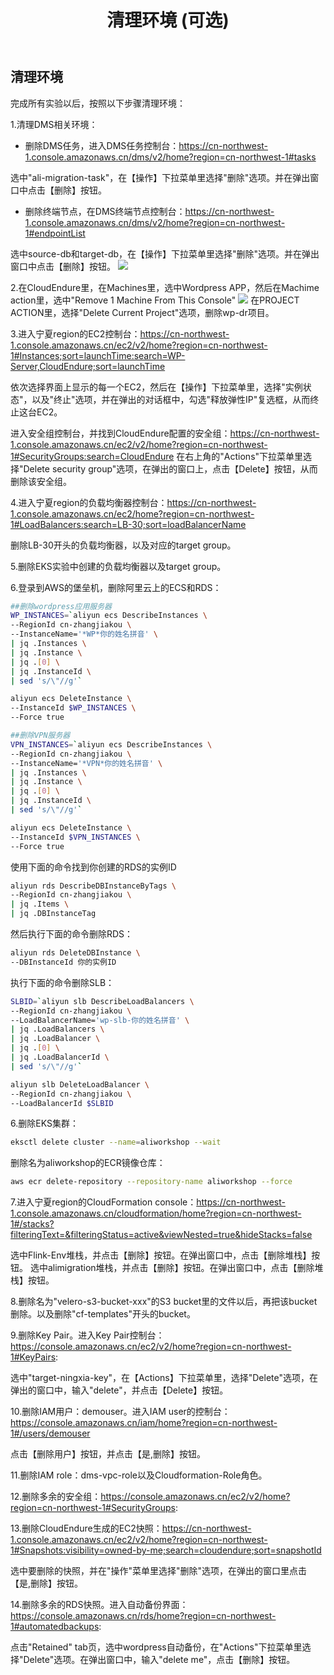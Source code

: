 ﻿---
title: "清理环境 (可选)"
chapter: false
weight: 130
---

## 清理环境

完成所有实验以后，按照以下步骤清理环境：

1.清理DMS相关环境：

* 删除DMS任务，进入DMS任务控制台：https://cn-northwest-1.console.amazonaws.cn/dms/v2/home?region=cn-northwest-1#tasks

选中"ali-migration-task"，在【操作】下拉菜单里选择"删除"选项。并在弹出窗口中点击【删除】按钮。

* 删除终端节点，在DMS终端节点控制台：https://cn-northwest-1.console.amazonaws.cn/dms/v2/home?region=cn-northwest-1#endpointList

选中source-db和target-db，在【操作】下拉菜单里选择"删除"选项。并在弹出窗口中点击【删除】按钮。
![](/images/CleanUp/deleteEndpoints.png)

2.在CloudEndure里，在Machines里，选中Wordpress APP，然后在Machime action里，选中"Remove 1 Machine From This Console"
![](/images/CleanUp/removeMachineFromCE.png)
在PROJECT ACTION里，选择"Delete Current Project"选项，删除wp-dr项目。

3.进入宁夏region的EC2控制台：https://cn-northwest-1.console.amazonaws.cn/ec2/v2/home?region=cn-northwest-1#Instances;sort=launchTime:search=WP-Server,CloudEndure;sort=launchTime

依次选择界面上显示的每一个EC2，然后在【操作】下拉菜单里，选择"实例状态"，以及"终止"选项，并在弹出的对话框中，勾选"释放弹性IP"复选框，从而终止这台EC2。

进入安全组控制台，并找到CloudEndure配置的安全组：https://cn-northwest-1.console.amazonaws.cn/ec2/v2/home?region=cn-northwest-1#SecurityGroups:search=CloudEndure
在右上角的"Actions"下拉菜单里选择"Delete security group"选项，在弹出的窗口上，点击【Delete】按钮，从而删除该安全组。

4.进入宁夏region的负载均衡器控制台：https://cn-northwest-1.console.amazonaws.cn/ec2/home?region=cn-northwest-1#LoadBalancers:search=LB-30;sort=loadBalancerName

删除LB-30开头的负载均衡器，以及对应的target group。

5.删除EKS实验中创建的负载均衡器以及target group。

6.登录到AWS的堡垒机，删除阿里云上的ECS和RDS：
```bash
##删除wordpress应用服务器
WP_INSTANCES=`aliyun ecs DescribeInstances \
--RegionId cn-zhangjiakou \
--InstanceName='*WP*你的姓名拼音' \
| jq .Instances \
| jq .Instance \
| jq .[0] \
| jq .InstanceId \
| sed 's/\"//g'`

aliyun ecs DeleteInstance \
--InstanceId $WP_INSTANCES \
--Force true

##删除VPN服务器
VPN_INSTANCES=`aliyun ecs DescribeInstances \
--RegionId cn-zhangjiakou \
--InstanceName='*VPN*你的姓名拼音' \
| jq .Instances \
| jq .Instance \
| jq .[0] \
| jq .InstanceId \
| sed 's/\"//g'`

aliyun ecs DeleteInstance \
--InstanceId $VPN_INSTANCES \
--Force true
```

使用下面的命令找到你创建的RDS的实例ID
```bash
aliyun rds DescribeDBInstanceByTags \
--RegionId cn-zhangjiakou \
| jq .Items \
| jq .DBInstanceTag
```

然后执行下面的命令删除RDS：
```bash
aliyun rds DeleteDBInstance \
--DBInstanceId 你的实例ID
```
执行下面的命令删除SLB：
```bash
SLBID=`aliyun slb DescribeLoadBalancers \
--RegionId cn-zhangjiakou \
--LoadBalancerName='wp-slb-你的姓名拼音' \
| jq .LoadBalancers \
| jq .LoadBalancer \
| jq .[0] \
| jq .LoadBalancerId \
| sed 's/\"//g'`

aliyun slb DeleteLoadBalancer \
--RegionId cn-zhangjiakou \
--LoadBalancerId $SLBID
```

6.删除EKS集群：
```bash
eksctl delete cluster --name=aliworkshop --wait
```

删除名为aliworkshop的ECR镜像仓库：
```bash
aws ecr delete-repository --repository-name aliworkshop --force
```

7.进入宁夏region的CloudFormation console：https://cn-northwest-1.console.amazonaws.cn/cloudformation/home?region=cn-northwest-1#/stacks?filteringText=&filteringStatus=active&viewNested=true&hideStacks=false

选中Flink-Env堆栈，并点击【删除】按钮。在弹出窗口中，点击【删除堆栈】按钮。
选中alimigration堆栈，并点击【删除】按钮。在弹出窗口中，点击【删除堆栈】按钮。

8.删除名为"velero-s3-bucket-xxx"的S3 bucket里的文件以后，再把该bucket删除。以及删除"cf-templates"开头的bucket。

9.删除Key Pair。进入Key Pair控制台：https://console.amazonaws.cn/ec2/v2/home?region=cn-northwest-1#KeyPairs:

选中"target-ningxia-key"，在【Actions】下拉菜单里，选择"Delete"选项，在弹出的窗口中，输入"delete"，并点击【Delete】按钮。

10.删除IAM用户：demouser。进入IAM user的控制台：https://console.amazonaws.cn/iam/home?region=cn-northwest-1#/users/demouser

点击【删除用户】按钮，并点击【是,删除】按钮。

11.删除IAM role：dms-vpc-role以及Cloudformation-Role角色。

12.删除多余的安全组：https://console.amazonaws.cn/ec2/v2/home?region=cn-northwest-1#SecurityGroups:

13.删除CloudEndure生成的EC2快照：https://cn-northwest-1.console.amazonaws.cn/ec2/v2/home?region=cn-northwest-1#Snapshots:visibility=owned-by-me;search=cloudendure;sort=snapshotId

选中要删除的快照，并在"操作"菜单里选择"删除"选项，在弹出的窗口里点击【是,删除】按钮。

14.删除多余的RDS快照。进入自动备份界面：https://console.amazonaws.cn/rds/home?region=cn-northwest-1#automatedbackups:

点击"Retained" tab页，选中wordpress自动备份，在"Actions"下拉菜单里选择"Delete"选项。在弹出窗口中，输入"delete me"，点击【删除】按钮。
